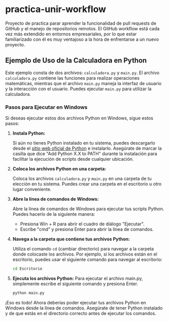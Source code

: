 # practica-unir-workflow
Proyecto de practica parar aprender la funcionalidad de pull requests de GitHub y el manejo de repositorios remotos. El GitHub workflow está cada vez más extendido en entornos empresariales, por lo que estar familiarizado con él es muy ventajoso a la hora de enfrentarse a un nuevo proyecto.

## Ejemplo de Uso de la Calculadora en Python

Este ejemplo consta de dos archivos: `calculadora.py` y `main.py`. El archivo `calculadora.py` contiene las funciones para realizar operaciones matemáticas, mientras que el archivo `main.py` maneja la interfaz de usuario y la interacción con el usuario. Puedes ejecutar `main.py` para utilizar la calculadora.

### Pasos para Ejecutar en Windows

Si deseas ejecutar estos dos archivos Python en Windows, sigue estos pasos:

1. **Instala Python:**

   Si aún no tienes Python instalado en tu sistema, puedes descargarlo desde el [sitio web oficial de Python](https://www.python.org/downloads/) e instalarlo. Asegúrate de marcar la casilla que dice "Add Python X.X to PATH" durante la instalación para facilitar la ejecución de scripts desde cualquier ubicación.

2. **Coloca los archivos Python en una carpeta:**

   Coloca los archivos `calculadora.py` y `main.py` en una carpeta de tu elección en tu sistema. Puedes crear una carpeta en el escritorio u otro lugar conveniente.

3. **Abre la línea de comandos de Windows:**

   Abre la línea de comandos de Windows para ejecutar tus scripts Python. Puedes hacerlo de la siguiente manera:

   - Presiona Win + R para abrir el cuadro de diálogo "Ejecutar".
   - Escribe "cmd" y presiona Enter para abrir la línea de comandos.

4. **Navega a la carpeta que contiene tus archivos Python:**

   Utiliza el comando `cd` (cambiar directorio) para navegar a la carpeta donde colocaste los archivos. Por ejemplo, si los archivos están en el escritorio, puedes usar el siguiente comando para navegar al escritorio:

   ```bash
   cd Escritorio

5. **Ejecuta los archivos Python:**
Para ejecutar el archivo main.py, simplemente escribe el siguiente comando y presiona Enter.
   ```bash
   python main.py
¡Eso es todo! Ahora deberías poder ejecutar tus archivos Python en Windows desde la línea de comandos. Asegúrate de tener Python instalado y de que estás en el directorio correcto antes de ejecutar los comandos.

